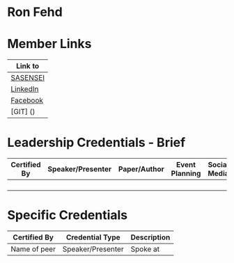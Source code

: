 # Ron Fehd

# Member Links
|Link to |
|--------|
|[SASENSEI]()   |
|[LinkedIn]()   |
|[Facebook]()   |
|[GIT] ()   |

# Leadership Credentials - Brief

|Certified By      |Speaker/Presenter | Paper/Author | Event Planning | Social Media | Training | Group Management | SAS Skills |
|------------------|------------------|--------------|----------------|--------------|----------|------------------|------------|
|                  |                  |              |                |              |          |                  |            |
|                  |                  |              |                |              |          |                  |            |
|                  |                  |              |                |              |          |                  |            |
|                  |                  |              |                |              |          |                  |            |

# Specific Credentials
|Certified By      |Credential Type   |Description                     |
|------------------|------------------|--------------------------------|
|Name of peer      |Speaker/Presenter |  Spoke at   |


